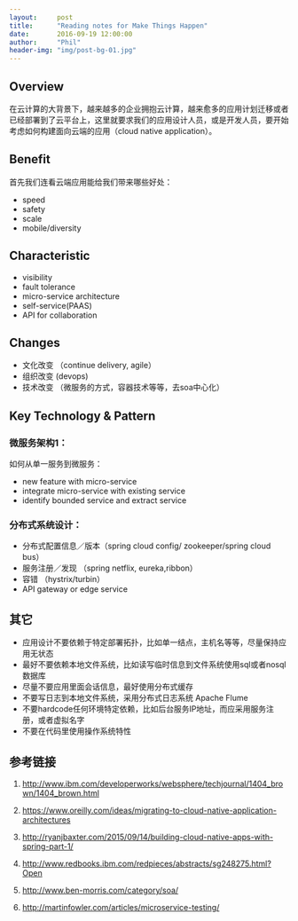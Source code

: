 ```yaml
---
layout:     post
title:      "Reading notes for Make Things Happen"
date:       2016-09-19 12:00:00
author:     "Phil"
header-img: "img/post-bg-01.jpg"
---
```


## Overview
在云计算的大背景下，越来越多的企业拥抱云计算，越来愈多的应用计划迁移或者已经部署到了云平台上，这里就要求我们的应用设计人员，或是开发人员，要开始考虑如何构建面向云端的应用（cloud native application）。

## Benefit
首先我们连看云端应用能给我们带来哪些好处：

* speed
* safety
* scale
* mobile/diversity

## Characteristic

* visibility
* fault tolerance
* micro-service architecture
* self-service(PAAS)
* API for collaboration

## Changes

* 文化改变  （continue delivery, agile）
* 组织改变   (devops)
* 技术改变  （微服务的方式，容器技术等等，去soa中心化）

## Key Technology & Pattern

### 微服务架构1：

如何从单一服务到微服务：
* new feature with micro-service
* integrate micro-service with existing service
* identify bounded service and extract service

### 分布式系统设计：
* 分布式配置信息／版本（spring cloud config/ zookeeper/spring cloud bus）
* 服务注册／发现 （spring netflix, eureka,ribbon）
* 容错 （hystrix/turbin）
* API gateway or edge service

## 其它

* 应用设计不要依赖于特定部署拓扑，比如单一结点，主机名等等，尽量保持应用无状态
* 最好不要依赖本地文件系统，比如读写临时信息到文件系统使用sql或者nosql数据库
* 尽量不要应用里面会话信息，最好使用分布式缓存
* 不要写日志到本地文件系统，采用分布式日志系统 Apache Flume
* 不要hardcode任何环境特定依赖，比如后台服务IP地址，而应采用服务注册，或者虚拟名字
* 不要在代码里使用操作系统特性

## 参考链接

1. http://www.ibm.com/developerworks/websphere/techjournal/1404_brown/1404_brown.html

2. https://www.oreilly.com/ideas/migrating-to-cloud-native-application-architectures

3. http://ryanjbaxter.com/2015/09/14/building-cloud-native-apps-with-spring-part-1/

4. http://www.redbooks.ibm.com/redpieces/abstracts/sg248275.html?Open

5. http://www.ben-morris.com/category/soa/

6. http://martinfowler.com/articles/microservice-testing/
